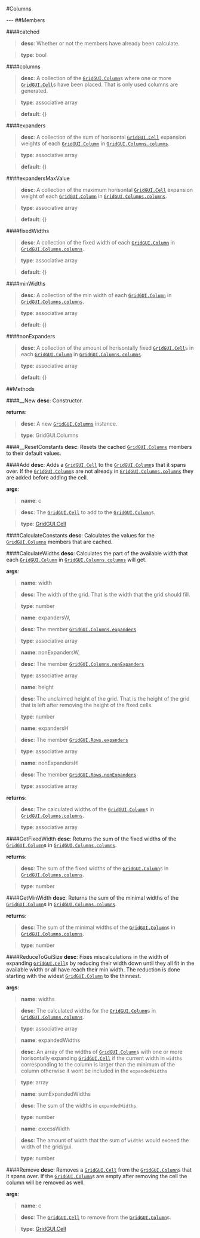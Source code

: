 #Columns
<figure markdown="1">

</figure>
---
##Members

####catched

> **desc**: Whether or not the members have already been calculate.

> **type**: bool

####columns

> **desc**: A collection of the [`GridGUI.Column`](../Column/)s where one or more [`GridGUI.Cell`](../Cell/)s have been placed. That is only used columns are generated.

> **type**: associative array

> **default**: {}

####expanders

> **desc**: A collection of the sum of horisontal [`GridGUI.Cell`](../Cell/) expansion weights of each [`GridGUI.Column`](../Column/) in [`GridGUI.Columns.columns`](../Columns/#columns).

> **type**: associative array

> **default**: {}

####expandersMaxValue

> **desc**: A collection of the maximum horisontal [`GridGUI.Cell`](../Cell/) expansion weight of each [`GridGUI.Column`](../Column/) in [`GridGUI.Columns.columns`](../Columns/#columns).

> **type**: associative array

> **default**: {}

####fixedWidths

> **desc**: A collection of the fixed width of each [`GridGUI.Column`](../Column/) in [`GridGUI.Columns.columns`](../Columns/#columns).

> **type**: associative array

> **default**: {}

####minWidths

> **desc**: A collection of the min width of each [`GridGUI.Column`](../Column/) in [`GridGUI.Columns.columns`](../Columns/#columns).

> **type**: associative array

> **default**: {}

####nonExpanders

> **desc**: A collection of the amount of horisontally fixed [`GridGUI.Cell`](../Cell/)s in each [`GridGUI.Column`](../Column/) in [`GridGUI.Columns.columns`](../Columns/#columns).

> **type**: associative array

> **default**: {}

##Methods

####__New
**desc**: Constructor.

**returns**:

> **desc**: A new [`GridGUI.Columns`](../Columns/) instance.

> **type**: GridGUI.Columns

####__ResetConstants
**desc**: Resets the cached [`GridGUI.Columns`](../Columns/) members to their default values.

####Add
**desc**: Adds a [`GridGUI.Cell`](../Cell/) to the [`GridGUI.Column`](../Column/)s that it spans over. If the [`GridGUI.Column`](../Column/)s are not already in [`GridGUI.Columns.columns`](../Columns/#columns) they are added before adding the cell.

**args**:

> **name**: c

> **desc**: The [`GridGUI.Cell`](../Cell/) to add to the [`GridGUI.Column`](../Column/)s.

> **type**: [GridGUI.Cell](../Cell/)

####CalculateConstants
**desc**: Calculates the values for the [`GridGUI.Columns`](../Columns/) members that are cached.

####CalculateWidths
**desc**: Calculates the part of the available width that each [`GridGUI.Column`](../Column/) in [`GridGUI.Columns.columns`](../Columns/#columns) will get.

**args**:

> **name**: width

> **desc**: The width of the grid. That is the width that the grid should fill.

> **type**: number

> **name**: expandersW,

> **desc**: The member [`GridGUI.Columns.expanders`](../Columns/#expanders)

> **type**: associative array

> **name**: nonExpandersW,

> **desc**: The member [`GridGUI.Columns.nonExpanders`](../Columns/#nonexpanders)

> **type**: associative array

> **name**: height

> **desc**: The unclaimed height of the grid. That is the height of the grid that is left after removing the height of the fixed cells.

> **type**: number

> **name**: expandersH

> **desc**: The member [`GridGUI.Rows.expanders`](../Rows/#expanders)

> **type**: associative array

> **name**: nonExpandersH

> **desc**: The member [`GridGUI.Rows.nonExpanders`](../Rows/#nonexpanders)

> **type**: associative array

**returns**:

> **desc**: The calculated widths of the [`GridGUI.Column`](../Column/)s in [`GridGUI.Columns.columns`](../Columns/#columns).

> **type**: associative array

####GetFixedWidth
**desc**: Returns the sum of the fixed widths of the [`GridGUI.Column`](../Column/)s in [`GridGUI.Columns.columns`](../Columns/#columns).

**returns**:

> **desc**: The sum of the fixed widths of the [`GridGUI.Column`](../Column/)s in [`GridGUI.Columns.columns`](../Columns/#columns).

> **type**: number

####GetMinWidth
**desc**: Returns the sum of the minimal widths of the [`GridGUI.Column`](../Column/)s in [`GridGUI.Columns.columns`](../Columns/#columns).

**returns**:

> **desc**: The sum of the minimal widths of the [`GridGUI.Column`](../Column/)s in [`GridGUI.Columns.columns`](../Columns/#columns).

> **type**: number

####ReduceToGuiSize
**desc**: Fixes miscalculations in the width of expanding [`GridGUI.Cell`](../Cell/)s by reducing their width down until they all fit in the available width or all have reach their min width. The reduction is done starting with the widest [`GridGUI.Column`](../Column/) to the thinnest.

**args**:

> **name**: widths

> **desc**: The calculated widths for the [`GridGUI.Column`](../Column/)s in [`GridGUI.Columns.columns`](../Columns/#columns).

> **type**: associative array

> **name**: expandedWidths

> **desc**: An array of the widths of [`GridGUI.Column`](../Column/)s with one or more horisontally expanding [`GridGUI.Cell`](../Cell/) if the current width in `widths` corresponding to the column is larger than the minimum of the column otherwise it wont be included in the `expandedWidths`

> **type**: array

> **name**: sumExpandedWidths

> **desc**: The sum of the widths in `expandedWidths`.

> **type**: number

> **name**: excessWidth

> **desc**: The amount of width that the sum of `widths` would exceed the width of the grid/gui.

> **type**: number

####Remove
**desc**: Removes a [`GridGUI.Cell`](../Cell/) from the [`GridGUI.Column`](../Column/)s that it spans over. If the [`GridGUI.Column`](../Column/)s are empty after removing the cell the column will be removed as well.

**args**:

> **name**: c

> **desc**: The [`GridGUI.Cell`](../Cell/) to remove from the [`GridGUI.Column`](../Column/)s.

> **type**: [GridGUI.Cell](../Cell/)

